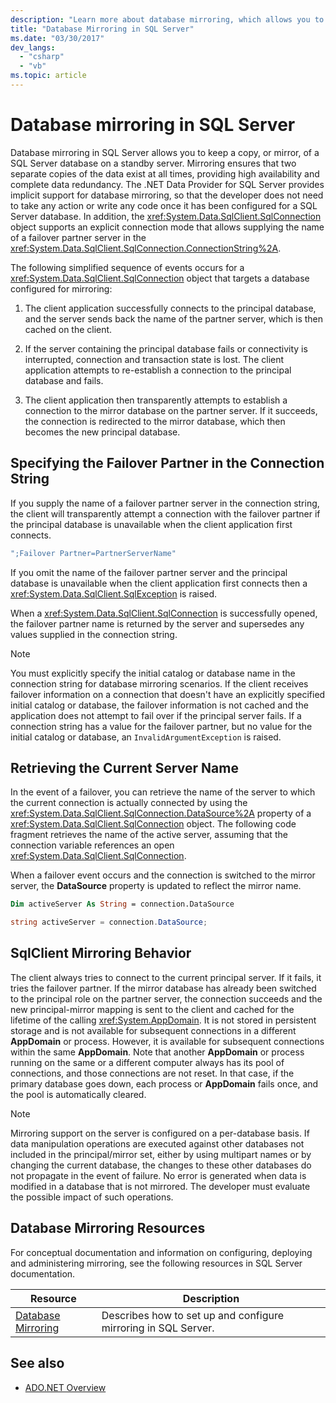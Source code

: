 ```yaml
---
description: "Learn more about database mirroring, which allows you to keep a copy, or mirror, of a SQL Server database on a standby server."
title: "Database Mirroring in SQL Server"
ms.date: "03/30/2017"
dev_langs:
  - "csharp"
  - "vb"
ms.topic: article
---
```

# Database mirroring in SQL Server

Database mirroring in SQL Server allows you to keep a copy, or mirror, of a SQL Server database on a standby server. Mirroring ensures that two separate copies of the data exist at all times, providing high availability and complete data redundancy. The .NET Data Provider for SQL Server provides implicit support for database mirroring, so that the developer does not need to take any action or write any code once it has been configured for a SQL Server database. In addition, the <xref:System.Data.SqlClient.SqlConnection> object supports an explicit connection mode that allows supplying the name of a failover partner server in the <xref:System.Data.SqlClient.SqlConnection.ConnectionString%2A>.

 The following simplified sequence of events occurs for a <xref:System.Data.SqlClient.SqlConnection> object that targets a database configured for mirroring:

1. The client application successfully connects to the principal database, and the server sends back the name of the partner server, which is then cached on the client.

2. If the server containing the principal database fails or connectivity is interrupted, connection and transaction state is lost. The client application attempts to re-establish a connection to the principal database and fails.

3. The client application then transparently attempts to establish a connection to the mirror database on the partner server. If it succeeds, the connection is redirected to the mirror database, which then becomes the new principal database.

## Specifying the Failover Partner in the Connection String

 If you supply the name of a failover partner server in the connection string, the client will transparently attempt a connection with the failover partner if the principal database is unavailable when the client application first connects.

```csharp
";Failover Partner=PartnerServerName"
```

 If you omit the name of the failover partner server and the principal database is unavailable when the client application first connects then a <xref:System.Data.SqlClient.SqlException> is raised.

 When a <xref:System.Data.SqlClient.SqlConnection> is successfully opened, the failover partner name is returned by the server and supersedes any values supplied in the connection string.

> [!NOTE]
> You must explicitly specify the initial catalog or database name in the connection string for database mirroring scenarios. If the client receives failover information on a connection that doesn't have an explicitly specified initial catalog or database, the failover information is not cached and the application does not attempt to fail over if the principal server fails. If a connection string has a value for the failover partner, but no value for the initial catalog or database, an `InvalidArgumentException` is raised.

## Retrieving the Current Server Name

 In the event of a failover, you can retrieve the name of the server to which the current connection is actually connected by using the <xref:System.Data.SqlClient.SqlConnection.DataSource%2A> property of a <xref:System.Data.SqlClient.SqlConnection> object. The following code fragment retrieves the name of the active server, assuming that the connection variable references an open <xref:System.Data.SqlClient.SqlConnection>.

 When a failover event occurs and the connection is switched to the mirror server, the **DataSource** property is updated to reflect the mirror name.

```vb
Dim activeServer As String = connection.DataSource
```

```csharp
string activeServer = connection.DataSource;
```

## SqlClient Mirroring Behavior

 The client always tries to connect to the current principal server. If it fails, it tries the failover partner. If the mirror database has already been switched to the principal role on the partner server, the connection succeeds and the new principal-mirror mapping is sent to the client and cached for the lifetime of the calling <xref:System.AppDomain>. It is not stored in persistent storage and is not available for subsequent connections in a different **AppDomain** or process. However, it is available for subsequent connections within the same **AppDomain**. Note that another **AppDomain** or process running on the same or a different computer always has its pool of connections, and those connections are not reset. In that case, if the primary database goes down, each process or **AppDomain** fails once, and the pool is automatically cleared.

> [!NOTE]
> Mirroring support on the server is configured on a per-database basis. If data manipulation operations are executed against other databases not included in the principal/mirror set, either by using multipart names or by changing the current database, the changes to these other databases do not propagate in the event of failure. No error is generated when data is modified in a database that is not mirrored. The developer must evaluate the possible impact of such operations.

## Database Mirroring Resources

 For conceptual documentation and information on configuring, deploying and administering mirroring, see the following resources in SQL Server documentation.

|Resource|Description|
|--------------|-----------------|
|[Database Mirroring](/sql/database-engine/database-mirroring/database-mirroring-sql-server)|Describes how to set up and configure mirroring in SQL Server.|

## See also

- [ADO.NET Overview](../ado-net-overview.md)
